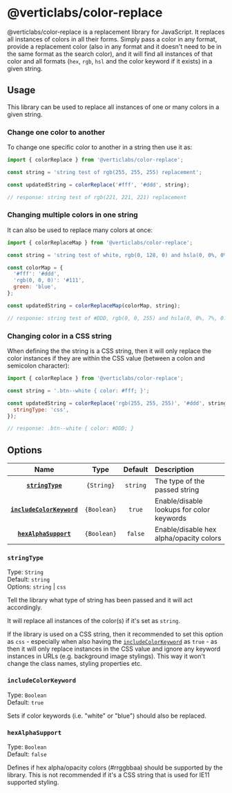 # @verticlabs/color-replace

@verticlabs/color-replace is a replacement library for JavaScript. It replaces all instances of colors in all their forms. Simply pass a color in any format, provide a replacement color (also in any format and it doesn't need to be in the same format as the search color), and it will find all instances of that color and all formats (`hex`, `rgb`, `hsl` and the color keyword if it exists) in a given string.

## Usage

This library can be used to replace all instances of one or many colors in a given string.

### Change one color to another

To change one specific color to another in a string then use it as:

```javascript
import { colorReplace } from '@verticlabs/color-replace';

const string = 'string test of rgb(255, 255, 255) replacement';

const updatedString = colorReplace('#fff', '#ddd', string);

// response: string test of rgb(221, 221, 221) replacement
```

### Changing multiple colors in one string

It can also be used to replace many colors at once:

```javascript
import { colorReplaceMap } from '@verticlabs/color-replace';

const string = 'string test of white, rgb(0, 128, 0) and hsla(0, 0%, 0%, 0.3)';

const colorMap = {
  '#fff': '#ddd',
  'rgb(0, 0, 0)': '#111',
  green: 'blue',
};

const updatedString = colorReplaceMap(colorMap, string);

// response: string test of #DDD, rgb(0, 0, 255) and hsla(0, 0%, 7%, 0.3)
```

### Changing color in a CSS string

When defining the the string is a CSS string, then it will only replace the color instances if they are within the CSS value (between a colon and semicolon character):

```javascript
import { colorReplace } from '@verticlabs/color-replace';

const string = '.btn--white { color: #fff; }';

const updatedString = colorReplace('rgb(255, 255, 255)', '#ddd', string, {
  stringType: 'css',
});

// response: .btn--white { color: #DDD; }
```

## Options

| Name | Type | Default | Description |
| :----: | :----: | :-------: | :----------- |
| **[`stringType`](#stringType)** | `{String}` | `string` | The type of the passed string |
| **[`includeColorKeyword`](#includeColorKeyword)** | `{Boolean}` | `true` | Enable/disable lookups for color keywords |
| **[`hexAlphaSupport`](#hexAlphaSupport)** | `{Boolean}` | `false` | Enable/disable hex alpha/opacity colors |

### `stringType`

Type: `String`  
Default: `string`  
Options: `string` | `css`

Tell the library what type of string has been passed and it will act accordingly.

It will replace all instances of the color(s) if it's set as `string`.

If the library is used on a CSS string, then it recommended to set this option as `css` - especially when also having the [`includeColorKeyword`](#includeColorKeyword) as `true` - as then it will only replace instances in the CSS value and ignore any keyword instances in URLs (e.g. background image stylings). This way it won't change the class names, styling properties etc.

### `includeColorKeyword`

Type: `Boolean`  
Default: `true`

Sets if color keywords (i.e. "white" or "blue") should also be replaced.

### `hexAlphaSupport`

Type: `Boolean`  
Default: `false`

Defines if hex alpha/opacity colors (#rrggbbaa) should be supported by the library. This is not recommended if it's a CSS string that is used for IE11 supported styling.
